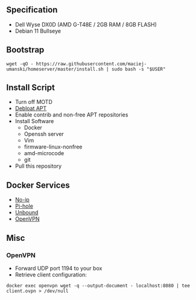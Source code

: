 ## Specification
* Dell Wyse DX0D (AMD G-T48E / 2GB RAM / 8GB FLASH)
* Debian 11 Bullseye

## Bootstrap
```shell
wget -qO - https://raw.githubusercontent.com/maciej-umanski/homeserver/master/install.sh | sudo bash -s "$USER"
```

## Install Script
* Turn off MOTD
* [Debloat APT](https://dennislee.xyz/2020/debian-eliminate-dependency-bloat/)
* Enable contrib and non-free APT repositories
* Install Software
  * Docker
  * Openssh server
  * Vim
  * firmware-linux-nonfree 
  * amd-microcode
  * git
* Pull this repository

## Docker Services
* [No-ip](https://github.com/maciej-umanski/docker-no-ip)
* [Pi-hole](https://github.com/pi-hole/docker-pi-hole)
* [Unbound](https://github.com/MatthewVance/unbound-docker-rpi)
* [OpenVPN](https://github.com/dockovpn/dockovpn)

## Misc
### OpenVPN
* Forward UDP port 1194 to your box
* Retrieve client configuration: 
```shell
docker exec openvpn wget -q --output-document - localhost:8080 | tee client.ovpn > /dev/null
```